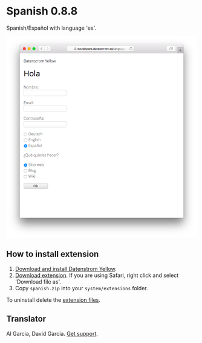 Spanish 0.8.8
=============
Spanish/Español with language 'es'.

<p align="center"><img src="spanish-screenshot.png?raw=true" alt="Screenshot"></p>

## How to install extension

1. [Download and install Datenstrom Yellow](https://github.com/datenstrom/yellow/).
2. [Download extension](https://github.com/datenstrom/yellow-extensions/raw/master/zip/spanish.zip). If you are using Safari, right click and select 'Download file as'.
3. Copy `spanish.zip` into your `system/extensions` folder.

To uninstall delete the [extension files](extension.ini).

## Translator

Al Garcia, David Garcia. [Get support](https://developers.datenstrom.se/help/support).
